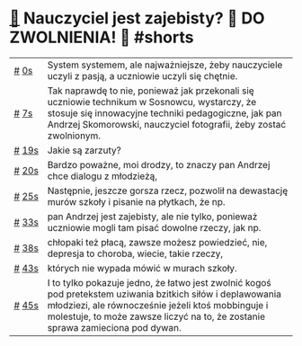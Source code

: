 # [🔗](https://www.youtube.com/watch?v=tc2r2Pg2R4A) Nauczyciel jest zajebisty? 🤬 DO ZWOLNIENIA! 🤬 #shorts

<table>
    <tr id="t0">
        <td><a href="#t0">#</a>&nbsp;<a href="https://www.youtube.com/watch?v=tc2r2Pg2R4A&t=0">0s</a></td>
        <td>System systemem, ale najważniejsze, żeby nauczyciele uczyli z pasją, a uczniowie uczyli się chętnie.</td>
    </tr>
    <tr id="t7">
        <td><a href="#t7">#</a>&nbsp;<a href="https://www.youtube.com/watch?v=tc2r2Pg2R4A&t=7">7s</a></td>
        <td>Tak naprawdę to nie, ponieważ jak przekonali się uczniowie technikum w Sosnowcu, wystarczy, że stosuje się innowacyjne techniki pedagogiczne, jak pan Andrzej Skomorowski, nauczyciel fotografii, żeby zostać zwolnionym.</td>
    </tr>
    <tr id="t19">
        <td><a href="#t19">#</a>&nbsp;<a href="https://www.youtube.com/watch?v=tc2r2Pg2R4A&t=19">19s</a></td>
        <td>Jakie są zarzuty?</td>
    </tr>
    <tr id="t20">
        <td><a href="#t20">#</a>&nbsp;<a href="https://www.youtube.com/watch?v=tc2r2Pg2R4A&t=20">20s</a></td>
        <td>Bardzo poważne, moi drodzy, to znaczy pan Andrzej chce dialogu z młodzieżą,</td>
    </tr>
    <tr id="t25">
        <td><a href="#t25">#</a>&nbsp;<a href="https://www.youtube.com/watch?v=tc2r2Pg2R4A&t=25">25s</a></td>
        <td>Następnie, jeszcze gorsza rzecz, pozwolił na dewastację murów szkoły i pisanie na płytkach, że np.</td>
    </tr>
    <tr id="t33">
        <td><a href="#t33">#</a>&nbsp;<a href="https://www.youtube.com/watch?v=tc2r2Pg2R4A&t=33">33s</a></td>
        <td>pan Andrzej jest zajebisty, ale nie tylko, ponieważ uczniowie mogli tam pisać dowolne rzeczy, jak np.</td>
    </tr>
    <tr id="t38">
        <td><a href="#t38">#</a>&nbsp;<a href="https://www.youtube.com/watch?v=tc2r2Pg2R4A&t=38">38s</a></td>
        <td>chłopaki też płacą, zawsze możesz powiedzieć, nie, depresja to choroba, wiecie, takie rzeczy,</td>
    </tr>
    <tr id="t43">
        <td><a href="#t43">#</a>&nbsp;<a href="https://www.youtube.com/watch?v=tc2r2Pg2R4A&t=43">43s</a></td>
        <td>których nie wypada mówić w murach szkoły.</td>
    </tr>
    <tr id="t45">
        <td><a href="#t45">#</a>&nbsp;<a href="https://www.youtube.com/watch?v=tc2r2Pg2R4A&t=45">45s</a></td>
        <td>I to tylko pokazuje jedno, że łatwo jest zwolnić kogoś pod pretekstem uziwania bzitkich siłów i deplawowania młodziezi, ale równocześnie jeżeli ktoś mobbinguje i molestuje, to może zawsze liczyć na to, że zostanie sprawa zamieciona pod dywan.</td>
    </tr>
</table>